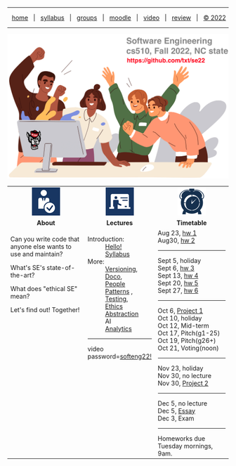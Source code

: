 <a name=top><br><hr>
<p align=center>
&nbsp;<a href="/README.md#top">home</a> &nbsp; | &nbsp;
<a href="/docs/syllabus.md#top">syllabus</a> &nbsp; | &nbsp;
<a href="https://docs.google.com/spreadsheets/d/1KuW-SH46KmFW0grEX2wT01jicUSew_5sr1QdGuSrweU/edit#gid=0">groups</a> &nbsp; | &nbsp;
<a href="https://moodle-courses2223.wolfware.ncsu.edu/course/view.php?id=1771">moodle</a> &nbsp; | &nbsp;
<a href="https://ncsu.hosted.panopto.com/Panopto/Pages/Sessions/List.aspx#folderID=%22389b8ebf-2f29-4c15-8231-aee9000e3f05%22">video</a> &nbsp; | &nbsp;
<a href="/docs/review.md">review</a> &nbsp; | &nbsp;
<a href="/LICENSE.md#top">&copy; 2022</a></p>
<hr>
<p align=center><a href="/README.md#top"><img  width=700 src="/etc/img/banner.png"></a></p>


<a name=timetable><table width="100%" border=0 align=center>
<tr>
<td align=center width=300><img src="/etc/img/review.gif"></td>
<td align=center xwidth=250><img src="/etc/img/lectures.gif"></td>
<td align=center width=250><img width=64 src="/etc/img/time.png"></td>
</tr>
<tr>
<td align=center><b>About</b></td>
<td align=center><b>Lectures</b></td>
<td align=center><b>Timetable</b> </td>
</tr>
<tr>
<td valign=top>

<p>Can you write code that anyone  else  wants to  use and maintain?
<p>What's  SE's state-of-the-art?
<p>What does "ethical SE" mean?
<p>Let's find out! Together!


</td>
<td valign=top  xwidth="100px">
<!-- -------------------------------- -->
<dl>
 <dt>
    Introduction:
  </dt>
  <dd>
    <a href="/docs/hello.md">Hello!</a> <br>
    <a href="/docs/syllabus.md">Syllabus</a>
  </dd>
  <dt>
    More:
  </dt>
  <dd>
     <a href="/docs/goodrepo.md">Versioning</a>,<br>
        <a href="/docs/doc.md">Doco</a>, <br> 
      <a href="/docs/people1.md">People</a><br>
       <a href="/docs/patterns.md">Patterns</a> , <br>
    <a href="/docs/testing.md">Testing</a>, <br>     
      <a href="/docs/ethics.md">Ethics</a></br>
      <a href="/docs/abstract.md">Abstraction</a><br>
      AI<br>
    <a href="/docs/analytics.md">Analytics</a></br>
  </dd><hr>
video password=<a href="https://ncsu.hosted.panopto.com/Panopto/Pages/Sessions/List.aspx#folderID=%22389b8ebf-2f29-4c15-8231-aee9000e3f05%22">softeng22!</a>

</dl>

<!-- -------------------------------- -->

<td valign=top>
Aug 23, <a href="/docs/hw1.md">hw 1</a><br>
Aug30, <a href="/docs/hw2.md">hw 2</a><br>
<hr>
Sept 5, holiday<br>
Sept 6, <a href="/docs/hw3.md">hw 3</a><br>
Sept 13, <a href="/docs/hw4.md">hw 4</a><br>
Sept 20, <a href="/docs/hw5.md">hw 5</a><br>
Sept 27, <a href="/docs/hw6.md">hw 6</a><br>
<hr>
Oct 6, <a href="/docs/proj1.md">Project 1</a><br>
Oct 10, holiday<br>
Oct 12, Mid-term<br>
Oct 17, Pitch(g1-25)<br>
Oct 19, Pitch(g26+)<br>
Oct 21,  Voting(noon)<br>
<hr>
Nov 23, holiday<br>
Nov 30, no lecture<br>
Nov 30, <a href="/docs/proj2.md">Project 2</a><br>
<hr>
Dec 5, no lecture<br>
Dec 5, <a href="/docs/essay.md">Essay</a><br>
Dec 3, Exam<br><hr>
Homeworks due Tuesday mornings, 9am.
</td>
</tr>

</table>
